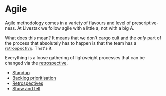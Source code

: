 # Agile

Agile methodology comes in a variety of flavours and level of prescriptive-ness. At Livestax we follow agile with a little a, not with a big A.

What does this mean? It means that we don't cargo cult and the *only* part of the process that absolutely has to happen is that the team has a [retrospective](agile/retrospectives.md). That's it.

Everything is a loose gathering of lightweight processes that can be changed via the [retrospective](agile/retrospectives.md).

- [Standup](agile/standup.md)
- [Backlog prioritisation](agile/backlog.md)
- [Retrospectives](agile/retrospectives.md)
- [Show and tell](agile/show_and_tell.md)
